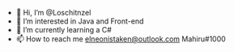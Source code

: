 - 👋 Hi, I’m @Loschitnzel
- 👀 I’m interested in Java and Front-end
- 🌱 I’m currently learning a C#
- 📫 How to reach me elneonistaken@outlook.com Mahiru#1000

<!---
ElneoNistaken/ElneoNistaken is a ✨ special ✨ repository because its `README.md` (this file) appears on your GitHub profile.
You can click the Preview link to take a look at your changes.
--->
